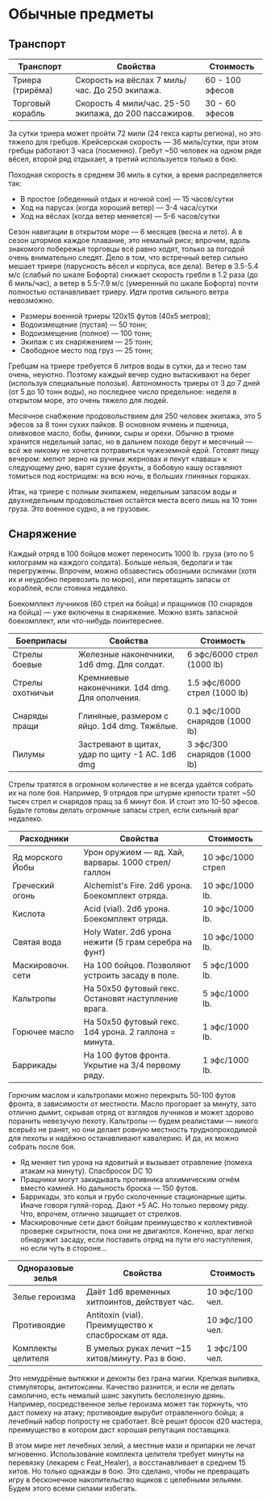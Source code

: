 # Обычные предметы

## Транспорт

Транспорт          |  Свойства                                               | Стоимость  
------------------ | ------------------------------------------------------- |----------  
Триера (трирёма)   | Скорость на вёслах 7 миль/час. До 250 экипажа.          | 60 - 100 эфесов  
Торговый корабль   | Скорость 4 мили/час. 25-50 экипажа, до 200 пассажиров.  | 30 - 60 эфесов  

За сутки триера может пройти 72 мили (24 гекса карты региона), но это тяжело для гребцов. Крейсерская скорость — 36 миль/сутки, при этом гребцы работают 3 часа (посменно). Гребут ~50 человек на одном ряде вёсел, второй ряд отдыхает, а третий используется только в бою.  

Походная скорость в среднем 36 миль в сутки, а время распределяется так:  
- В простое (обеденный отдых и ночной сон) — 15 часов/сутки  
- Ход на парусах (когда хороший ветер) — 3-4 часа/сутки  
- Ход на вёслах (когда ветер меняется) — 5-6 часов/сутки  

Сезон навигации в открытом море — 6 месяцев (весна и лето). А в сезон штормов каждое плавание, это немалый риск; впрочем, вдоль знакомого побережья торговцы всё равно ходят, только за погодой очень внимательно следят. Дело в том, что встречный ветер сильно мешает триере (парусность вёсел и корпуса, все дела). Ветер в 3.5-5.4 м/с (слабый по шкале Бофорта) снижает скорость гребли в 1.2 раза (до 6 миль/час), а ветер в 5.5-7.9 м/с (умеренный по шкале Бофорта) почти полностью останавливает триеру. Идти против сильного ветра невозможно.  

- Размеры военной триеры 120x15 футов (40x5 метров);  
- Водоизмещение (пустая) — 50 тонн;  
- Водоизмещение (полное) — 100 тонн;  
- Экипаж с их снаряжением — 25 тонн;  
- Свободное место под груз — 25 тонн;  

Гребцам на триере требуется 6 литров воды в сутки, да и тесно там очень, неуютно. Поэтому каждый вечер судно вытаскивают на берег (используя специальные полозья). Автономность триеры от 3 до 7 дней (от 5 до 10 тонн воды), но последнее число предельное: неделя в открытом море, это очень тяжело для людей.  

Месячное снабжение продовольствием для 250 человек экипажа, это 5 эфесов за 8 тонн сухих пайков. В основном ячмень и пшеница, оливковое масло, бобы, финики, сыры и орехи. Обычно в трюме хранится недельный запас, но в дальнем походе берут и месячный — всё же никому не хочется потравиться чужеземной едой. Готовят пищу вечером: мелют зерно на ручных жерновах и пекут «лаваш» к следующему дню, варят сухие фрукты, а бобовую кашу оставляют томиться под кострищем: на всю ночь, в больших глиняных горшках.  

Итак, на триере с полным экипажем, недельным запасом воды и двухнедельным продовольствия остаётся места всего лишь на 10 тонн груза. Это военное судно, а не грузовик.  

## Снаряжение

Каждый отряд в 100 бойцов может переносить 1000 lb. груза (это по 5 килограмм на каждого солдата). Больше нельзя, бедолаги и так перегружены. Впрочем, можно обзавестись обозными осликами (хотя их и неудобно перевозить по морю), или перетащить запасы от кораблей, если стоянка недалеко.  

Боекомплект лучников (60 стрел на бойца) и пращников (10 снарядов на бойца) — уже включены в снаряжение. Можно взять запасной боекомплект, или что-нибудь поинтереснее.  

Боеприпасы         |  Свойства                                       | Стоимость  
------------------ | ----------------------------------------------- |----------  
Стрелы боевые      | Железные наконечники, 1d6 dmg. Для солдат.      | 6 эфс/6000 стрел (1000 lb)  
Стрелы охотничьи   | Кремниевые наконечники. 1d4 dmg. Для ополчения. | 1.5 эфс/6000 стрел (1000 lb)  
Снаряды пращи      | Глиняные, размером с яйцо. 1d4 dmg. Тяжёлые.    | 0.1 эфс/1000 снарядов (1000 lb)  
Пилумы             | Застревают в щитах, удар по щиту -1 AC. 1d6 dmg | 3 эфс/300 снарядов (1000 lb)  

Стрелы тратятся в огромном количестве и не всегда удаётся собрать их на поле боя. Например, 9 отрядов при штурме крепости тратят ~50 тысяч стрел и снарядов пращ за 6 минут боя. И стоит это 10-50 эфесов. Будьте готовы делать огромные запасы стрел, если сильный враг недалеко.  

Расходники         |  Свойства                                              | Стоимость  
------------------ | ------------------------------------------------------ |----------  
Яд морского Йобы   | Урон оружием — яд. Хай, варвары. 1000 стрел/галлон     | 10 эфс/1000 стрел  
Греческий огонь    | Alchemist's Fire. 2d6 урона. Боекомплект отряда.       | 10 эфс/1000 lb.  
Кислота            | Acid (vial). 2d6 урона. Боекомплект отряда.            | 10 эфс/1000 lb.  
Святая вода        | Holy Water. 2d6 урона нежити (5 грам серебра на фунт)  | 10 эфс/1000 lb.  
Маскировочн. сети  | На 100 бойцов. Позволяют устроить засаду в поле.       | 5 эфс/1000 lb.  
Кальтропы          | На 50x50 футовый гекс. Остановят наступление врага.    | 5 эфс/1000 lb.  
Горючее масло      | На 50x50 футовый гекс. 1d4 урона. 2 галлона = минута.  | 1 эфс/1000 lb.  
Баррикады          | На 100 футов фронта. Укрытие на 3/4 первому ряду.      | 1 эфс/1000 lb.  

Горючим маслом и кальтропами можно перекрыть 50-100 футов фронта, в зависимости от местности. Масло прогорает за минуту, зато отлично дымит, скрывая отряд от взглядов лучников и может здорово поранить невезучую пехоту. Кальтропы — будем реалистами — никого всерьёз не ранят, но они делает ровную местность труднопроходимой для пехоты и надёжно останавливают кавалерию. И да, их можно собрать после боя.  

- Яд меняет тип урона на ядовитый и вызывает отравление (помеха атакам на минуту). Спасбросок DC 10  
- Пращники могут закидывать противника алхимическим огнём вместо камней. Но дальность броска — 150 футов.  
- Баррикады, это колья и грубо сколоченные стационарные щиты. Иначе говоря гуляй-город. Дают +5 AC. Но только первому ряду. Что, впрочем, отлично защищает от стрелков.  
- Маскировочные сети дают бойцам преимущество к коллективной проверке скрытности, пока они не двигаются. Конечно, враг легко обнаружит засаду, если поставить отряд на пути его наступления, но если чуть в стороне…  

Одноразовые зелья  |  Свойства                                              | Стоимость  
------------------ | ------------------------------------------------------ |----------  
Зелье героизма     | Даёт 1d6 временных хитпоинтов, действует час.          | 10 эфс/100 чел.  
Противоядие        | Antitoxin (vial). Преимущество к спасброскам от яда.   | 10 эфс/100 чел.  
Комплекты целителя | В умелых руках лечит ~15 хитов/минуту. Раз в бою.      | 1 эфс/100 чел.  

Это немудрёные вытяжки и декокты без грана магии. Крепкая выпивка, стимуляторы, антитоксины. Качество разнится, и если не делать самолично, есть немалый шанс закупить бесполезную дрянь. Например, посредственное зелье героизма может так торкнуть, что даст помеху на атаку; противоядие вырубит отравленного бойца; а лечебный набор попросту не сработает. Всё решит бросок d20 мастера, преимущество в котором даст хорошая репутация поставщика.  

В этом мире нет лечебных зелий, а местные мази и припарки не лечат мгновенно. Использование комплекта целителя требует минуты на перевязку (лекарем с Feat_Healer), а восстанавливает в среднем 15 хитов. Но только однажды в бою. Это сделано, чтобы не превращать игру в бесконечное накопительство ящиков с целебными зельями. Будем этого всеми силами избегать.  

